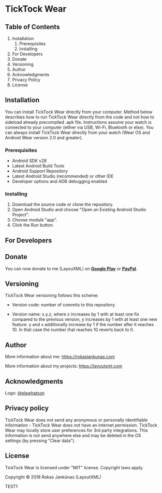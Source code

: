 # TickTock Wear

<description>

<url>

<screenshots>

## Table of Contents
<change to URLS>

1. Installation
    1. Prerequisites
    2. Installing
2. For Developers
3. Donate
4. Versioning
5. Author
6. Acknowledgments
7. Privacy Policy
8. License

## Installation

You can install TickTock Wear directly from your computer. Method below describes how to run TickTock Wear directly from the code and not how to sideload already precompiled .apk file. Instructions assume your watch is connected to your computer (either via USB, Wi-Fi, Bluetooth or else). You can always install TickTock Wear directly from your watch (Wear OS and Android Wear version 2.0 and greater).

### Prerequisites

* Android SDK v28
* Latest Android Build Tools
* Android Support Repository
* Latest Android Studio (recommended) or other IDE
* Developer options and ADB debugging enabled

### Installing

1. Download the source code or clone the repository.
2. Open Android Studio and choose "Open an Existing Android Studio Project".
3. Choose module "app".
4. Click the Run button.

## For Developers

<add instructions on what can be done and how>
<permissions>

## Donate
You can now donate to me (LayouXML) on **[Google Play](https://play.google.com/store/apps/details?id=com.layoutxml.support)** or **[PayPal](https://www.paypal.me/RJankunas)**.

## Versioning

TickTock Wear versioning follows this scheme:

* Version code: number of commits to this repository.

* Version name: x.y.z, where z increases by 1 with at least one fix compared to the previous version, y increases by 1 with at least one new feature. y and x additionally increase by 1 if the number after it reaches 10. In that case the number that reaches 10 reverts back to 0.

## Author

More information about me: https://rokasjankunas.com

More information about my projects: https://layoutxml.com

## Acknowledgments

Logo: [@elawhatson](https://github.com/elawhatson)

## Privacy policy

TickTock Wear does not send any anonymous or personally identifiable information - TickTock Wear does not have an internet permission. TickTock Wear may locally store user preferences for 3rd party integrations. This information is not send anywhere else and may be deleted in the OS settings (by pressing "Clear data").

## License

TickTock Wear is licensed under "MIT" license. Copyright laws apply.

Copyright © 2018 Rokas Jankūnas (LayoutXML)

TEST1
